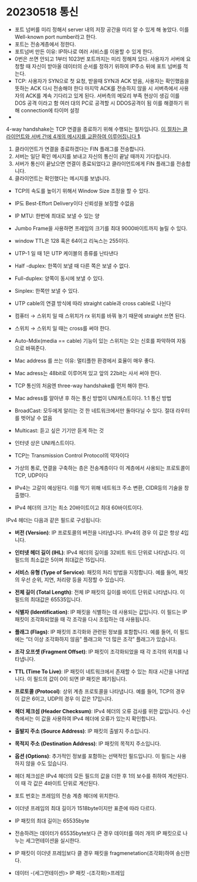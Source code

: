 # 20230518 통신

- 포트 넘버를 미리 정해서 server 내의 저장 공간을 미리 알 수 있게 해 놓았다.
이를 Well-known port number라고 한다.
- 포트는 전송계층에서 정한다.
- 포트넘버 만든 이유: IP하나로 여러 서비스를 이용할 수 있게 한다.
- 0번은 쓰면 안되고 1부터 1023번 포트까지는 미리 정해져 있다.
사용자가 서버에 요청할 때 자신이 받아올 데이터의 순서를 정하기 위하여 IP주소 뒤에 포트 넘버를 적는다.
- TCP: 사용자가 SYN으로 첫 요청, 받을때 SYN과 ACK 받음, 사용자는 확인했음을 뜻하는 ACK 다시 전송해야 한다
마지막 ACK를 전송하지 않을 시 서버측에서 사용자의 ACK를 계속 기다리고 있게 된다. 서버측의 메모리 부족 현상이 생김 이를 DOS 공격 이라고 함  여러 대의 PC로 공격할 시 DDOS공격이 됨 이를 해결하기 위해 connection에 타이머 설정
- 

4-way handshake는 TCP 연결을 종료하기 위해 수행되는 절차입니다. [이 절차는 클라이언트와 서버 간에 4개의 메시지를 교환하여 이루어집니다 **1**](https://mindnet.tistory.com/entry/%EB%84%A4%ED%8A%B8%EC%9B%8C%ED%81%AC-%EC%89%BD%EA%B2%8C-%EC%9D%B4%ED%95%B4%ED%95%98%EA%B8%B0-22%ED%8E%B8-TCP-3-WayHandshake-4-WayHandshake).

1. 클라이언트가 연결을 종료하겠다는 FIN 플래그를 전송합니다.
2. 서버는 일단 확인 메시지를 보내고 자신의 통신이 끝날 때까지 기다립니다.
3. 서버가 통신이 끝났으면 연결이 종료되었다고 클라이언트에게 FIN 플래그를 전송합니다.
4. 클라이언트는 확인했다는 메시지를 보냅니다.

- TCP의 속도를 높이기 위해서 Window Size 조정을 할 수 있다.
- IP도 Best-Effort Delivery이다 신뢰성을 보장할 수없음
- IP MTU: 한번에 최대로 보낼 수 있는 양
- Jumbo Frame을 사용하면 프레임의 크기를 최대 9000바이트까지 늘릴 수 있다.
- window TTL은 128 혹은 64이고 리눅스는 255이다.
- UTP-1 일 때 1은 UTP 케이블의 종류를 난타낸다
- Half -duplex: 한쪽이 보낼 때 다른 쪽은 보낼 수 없다.
- Full-duplex: 양쪽이 동시에 보낼 수 있다.
- Sinplex: 한쪽만 보낼 수 있다.
- UTP cable의 연결 방식에 따라 straight cable과 cross cable로 나뉜다
- 컴퓨터 → 스위치 일 때 스위치가 rx 위치를 바꿔 놓기 때문에 straight 쓰면 된다.
- 스위치 → 스위치 일 때는 cross를 써야 한다.
- Auto-Mdix(media ==  cable) 기능이 있는 스위치는 오는 신호를 파악하여 자동으로 바꿔준다.
- Mac address 를 쓰는 이유: 멀티플한 환경에서 효율이 매우 좋다.
- Mac adress는 48bit로 이루어져 있고 앞의 22bit는 사서 써야 한다.
- TCP 통신의 처음엔 three-way handshake를 먼저 해야 한다.
- Mac adress를 알아낸 후 하는 통신 방법이 UNI캐스트이다. 1:1 통신 방법
- BroadCast: 모두에게 알리는 것 한 네트워크에서만 돌아다닐 수 있다. 절대 라우터를 벗어날 수 없음
- Multicast: 듣고 싶은 기기만 듣게 하는 것
- 인터넷 상은 UNI캐스트이다.

- TCP는 Transmission Control Protocol의 약자이다
- 가상의 통로, 연결을 구축하는 층은 전송계층이다 이 계층에서 사용되는 프로토콜이 TCP, UDP이다
- IPv4는 고갈이 예상된다. 이를 막기 위해 네트워크 주소 변환, CIDR등의 기술을 창출했다.
- IPv4 헤더의 크기는 최소 20바이트이고 최대 60바이트이다.

IPv4 헤더는 다음과 같은 필드로 구성됩니다:

- **버전 (Version)**: IP 프로토콜의 버전을 나타냅니다. IPv4의 경우 이 값은 항상 4입니다.
- **인터넷 헤더 길이 (IHL)**: IPv4 헤더의 길이를 32비트 워드 단위로 나타냅니다. 이 필드의 최소값은 5이며 최대값은 15입니다.
- **서비스 유형 (Type of Service)**: 패킷의 처리 방법을 지정합니다. 예를 들어, 패킷의 우선 순위, 지연, 처리량 등을 지정할 수 있습니다.
- **전체 길이 (Total Length)**: 전체 IP 패킷의 길이를 바이트 단위로 나타냅니다. 이 필드의 최대값은 65535입니다.
- **식별자 (Identification)**: IP 패킷을 식별하는 데 사용되는 값입니다. 이 필드는 IP 패킷이 조각화되었을 때 각 조각을 다시 조립하는 데 사용됩니다.
- **플래그 (Flags)**: IP 패킷의 조각화와 관련된 정보를 포함합니다. 예를 들어, 이 필드에는 “더 이상 조각화하지 않음” 플래그와 “더 많은 조각” 플래그가 있습니다.
- **조각 오프셋 (Fragment Offset)**: IP 패킷이 조각화되었을 때 각 조각의 위치를 나타냅니다.
- **TTL (Time To Live)**: IP 패킷이 네트워크에서 존재할 수 있는 최대 시간을 나타냅니다. 이 필드의 값이 0이 되면 IP 패킷은 폐기됩니다.
- **프로토콜 (Protocol)**: 상위 계층 프로토콜을 나타냅니다. 예를 들어, TCP의 경우 이 값은 6이고, UDP의 경우 이 값은 17입니다.
- **헤더 체크섬 (Header Checksum)**: IPv4 헤더의 오류 검사를 위한 값입니다. 수신 측에서는 이 값을 사용하여 IPv4 헤더에 오류가 있는지 확인합니다.
- **출발지 주소 (Source Address)**: IP 패킷의 출발지 주소입니다.
- **목적지 주소 (Destination Address)**: IP 패킷의 목적지 주소입니다.
- **옵션 (Options)**: 추가적인 정보를 포함하는 선택적인 필드입니다. 이 필드는 사용하지 않을 수도 있습니다.

- 헤더 체크섬은 IPv4 헤더의 모든 필드의 값을 더한 후 1의 보수를 취하여 계산된다. 이 때 각 값은 4바이트 단위로 계산된다.
- 포트 번호는 프레임의 전송 계층 헤더에 위치한다.
- 이더넷 프레임의 최대 길이가 1518byte이지만 표준에 따라 다르다.
- IP 패킷의 최대 길이는 65535byte
- 전송하려는 데이터가 65535byte보다 큰 경우 데이터를 여러 개의 IP 패킷으로 나누는 세그먼테이션을 실시한다.
- IP 패킷이 이더넷 프레임보다 클 경우 패킷을 fragmenetation(조각화)하여 송신한다.
- 데이터 -(세그먼테이션)> IP 패킷 -(조각화)>프레임
